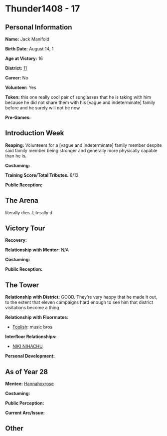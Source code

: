 # Thunder1408 - 17

## Personal Information
**Name:** Jack Manifold

**Birth Date:** August 14, 1

**Age at Victory:** 16

**District:** [11](district11.md)

**Career:** No

**Volunteer:** Yes

**Token:** this one really cool pair of sunglasses that he is taking with him because he did not share them with his \[vague and indeterminate] family before and he surely will not be now

**Pre-Games:** 

## Introduction Week
**Reaping:** Volunteers for a \[vague and indeterminate] family member despite said family member being stronger and generally more physically capable than he is. 

**Costuming:** 

**Training Score/Total Tributes:** 8/12

**Public Reception:** 

## The Arena
literally dies. Literally d

## Victory Tour
**Recovery:** 

**Relationship with Mentor:** N/A

**Costuming:** 

**Public Reception:** 

## The Tower
**Relationship with District:** GOOD. They’re very happy that he made it out, to the extent that eleven campaigns hard enough to see him that district visitations become a thing

**Relationship with Floormates:** 
- [Foolish](FoolishGamers.md): music bros

**Interfloor Relationships:** 
- [NIKI NIHACHU](../floor0/Nihachu.md)

**Personal Development:**

## As of Year 28
**Mentee:** [Hannahxxrose](../floor3/Hannahxxrose.md)

**Costuming:**

**Public Perception:**

**Current Arc/Issue:**

## Other

